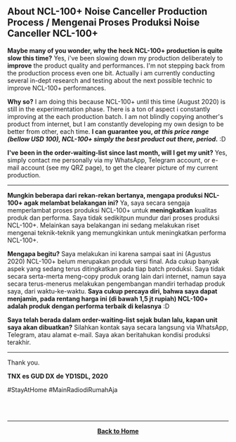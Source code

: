 ## About NCL-100+ Noise Canceller Production Process / Mengenai Proses Produksi Noise Canceller NCL-100+ 

**Maybe many of you wonder, why the heck NCL-100+ production is quite slow this time?**
Yes, i've been slowing down my production deliberately to **improve** the product quality and performances. I'm not stepping back from the production process even one bit. Actually i am currently conducting several in-dept research and testing about the next possible technic to improve NCL-100+ performances.

**Why so?**
I am doing this because NCL-100+ until this time (August 2020) is still in the experimentation phase. There is a ton of aspect i constantly improving at the each production batch. I am not blindly copying another's product from internet, but I am constantly developing my own design to be better from other, each time. **I can guarantee you, _at this price range (bellow USD 100), NCL-100+ simply the best product out there, period_.** :D

**I've been in the order-waiting-list since last month, will I get my unit?**
Yes, simply contact me personally via my WhatsApp, Telegram account, or e-mail account (see my QRZ page), to get the clearer picture of my current production.

------

**Mungkin beberapa dari rekan-rekan bertanya, mengapa produksi NCL-100+ agak melambat belakangan ini?**
Ya, saya secara sengaja memperlambat proses produksi NCL-100+ untuk **meningkatkan** kualitas produk dan performa. Saya tidak sedikitpun mundur dari proses produksi NCL-100+. Melainkan saya belakangan ini sedang melakukan riset mengenai teknik-teknik yang memungkinkan untuk meningkatkan performa NCL-100+.

**Mengapa begitu?**
Saya melakukan ini karena sampai saat ini (Agustus 2020) NCL-100+ belum merupakan produk versi final. Ada cukup banyak aspek yang sedang terus ditingkatkan pada tiap batch produksi. Saya tidak secara serta-merta meng-copy produk orang lain dari internet, namun saya secara terus-menerus melakukan pengembangan mandiri terhadap produk saya, dari waktu-ke-waktu. **Saya cukup percaya diri, bahwa saya dapat menjamin, pada rentang harga ini (di bawah 1,5 jt rupiah) NCL-100+ adalah produk dengan performa terbaik di kelasnya** :D

**Saya telah berada dalam order-waiting-list sejak bulan lalu, kapan unit saya akan dibuatkan?**
Silahkan kontak saya secara langsung via WhatsApp, Telegram, atau alamat e-mail. Saya akan beritahukan kondisi produksi terakhir.

------

Thank you. 

**TNX es GUD DX**
**de YD1SDL, 2020**

#StayAtHome #MainRadiodiRumahAja

<br><br>
****
<p align="center">
  <a href="https://handiko.github.io/MyBlog/"> <b>Back to Home</b> </a>
  <br>
</p>
